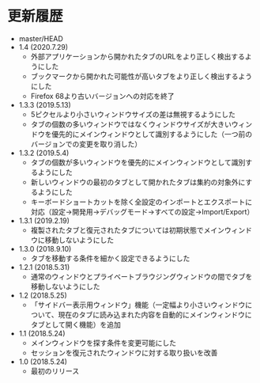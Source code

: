 # 更新履歴

 - master/HEAD
 - 1.4 (2020.7.29)
   * 外部アプリケーションから開かれたタブのURLをより正しく検出するようにした
   * ブックマークから開かれた可能性が高いタブをより正しく検出するようにした
   * Firefox 68より古いバージョンへの対応を終了
 - 1.3.3 (2019.5.13)
   * 5ピクセルより小さいウィンドウサイズの差は無視するようにした
   * タブの個数の多いウィンドウではなくウィンドウサイズが大きいウィンドウを優先的にメインウィンドウとして識別するようにした（一つ前のバージョンでの変更を取り消した）
 - 1.3.2 (2019.5.4)
   * タブの個数が多いウィンドウを優先的にメインウィンドウとして識別するようにした
   * 新しいウィンドウの最初のタブとして開かれたタブは集約の対象外にするようにした
   * キーボードショートカットを除く全設定のインポートとエクスポートに対応（設定→開発用→デバッグモード→すべての設定→Import/Export）
 - 1.3.1 (2019.2.19)
   * 複製されたタブと復元されたタブについては初期状態でメインウィンドウに移動しないようにした
 - 1.3.0 (2018.9.10)
   * タブを移動する条件を細かく設定できるようにした
 - 1.2.1 (2018.5.31)
   * 通常のウィンドウとプライベートブラウジングウィンドウの間でタブを移動しないようにした
 - 1.2 (2018.5.25)
   * 「サイドバー表示用ウィンドウ」機能（一定幅より小さいウィンドウについて、現在のタブに読み込まれた内容を自動的にメインウィンドウにタブとして開く機能）を追加
 - 1.1 (2018.5.24)
   * メインウィンドウを探す条件を変更可能にした
   * セッションを復元されたウィンドウに対する取り扱いを改善
 - 1.0 (2018.5.24)
   * 最初のリリース
